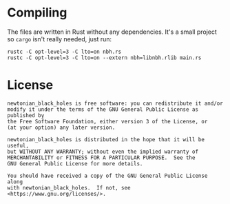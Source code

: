# Compiling
The files are written in Rust without any dependencies. It's a small project
so `cargo` isn't really needed, just run:
```
rustc -C opt-level=3 -C lto=on nbh.rs
rustc -C opt-level=3 -C lto=on --extern nbh=libnbh.rlib main.rs
```

# License
    newtonian_black_holes is free software: you can redistribute it and/or
    modify it under the terms of the GNU General Public License as published by
    the Free Software Foundation, either version 3 of the License, or
    (at your option) any later version.

    newtonian_black_holes is distributed in the hope that it will be useful,
    but WITHOUT ANY WARRANTY; without even the implied warranty of
    MERCHANTABILITY or FITNESS FOR A PARTICULAR PURPOSE.  See the
    GNU General Public License for more details.

    You should have received a copy of the GNU General Public License along
    with newtonian_black_holes.  If not, see <https://www.gnu.org/licenses/>.
